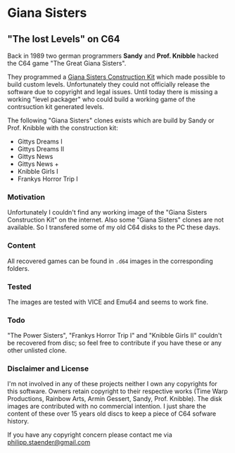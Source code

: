 # Giana Sisters
## "The lost Levels" on C64

Back in 1989 two german programmers **Sandy** and **Prof. Knibble** hacked the C64 game "The Great Giana Sisters".

They programmed a [Giana Sisters Construction Kit](http://www.c64-wiki.de/index.php/Das_Gianna-Sisters_Construction-Kit) which made possible to build custom levels. Unfortunately they could not officially release the software due to copyright and legal issues. Until today there is missing a working "level packager" who could build a working game of the contrsuction kit generated levels. 

The following "Giana Sisters" clones exists which are build by Sandy or Prof. Knibble with the construction kit:

  * Gittys Dreams I
  * Gittys Dreams II
  * Gittys News
  * Gittys News +
  * Knibble Girls I
  * Frankys Horror Trip I

### Motivation

Unfortunately I couldn't find any working image of the "Giana Sisters Construction Kit" on the internet. Also some "Giana Sisters" clones are not available. So I transfered some of my old C64 disks to the PC these days.  

### Content

All recovered games can be found in `.d64` images in the corresponding folders.

### Tested

The images are tested with VICE and Emu64 and seems to work fine.

### Todo

"The Power Sisters", "Frankys Horror Trip I" and "Knibble Girls II" couldn't be recovered from disc; so feel free to contribute if you have these or any other unlisted clone.

### Disclaimer and License

I'm not involved in any of these projects neither I own any copyrights for this software. Owners retain copyright to their respective works (Time Warp Productions, Rainbow Arts, Armin Gessert, Sandy, Prof. Knibble). The disk images are contributed with no commercial intention. I just share the content of these over 15 years old discs to keep a piece of C64 sofware history.

If you have any copyright concern please contact me via [philipp.staender@gmail.com](mailto:philipp.staender@gmail.com)  
